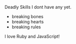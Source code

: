 Deadly Skills 
I dont have any yet.

* breaking bones
* breaking hearts
* breaking rules

I love Ruby and JavaScript!
